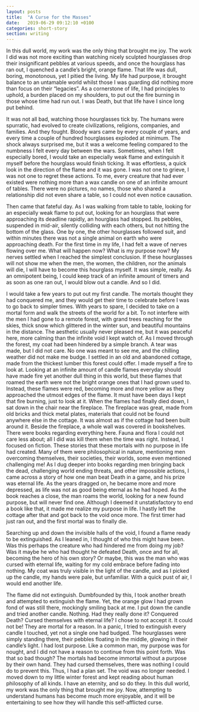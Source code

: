 ```yaml
---
layout: posts
title:  "A Curse for the Masses"
date:   2019-06-29 09:12:10 +0100
categories: short-story
section: writing
---
```


In this dull world, my work was the only thing that brought me joy. The work I did was not more exciting than watching nicely sculpted hourglasses drop their insignificant pebbles at various speeds, and once the hourglass has ran out, I quenched a candle’s bright, orange flame. That life was dull, boring, monotonous, yet I pitied the living. My life had purpose, it brought balance to an untamable world whilst those I was guarding did nothing more than focus on their “legacies”. As a cornerstone of life, I had principles to uphold, a burden placed on my shoulders, to put out the fire burning in those whose time had run out. I was Death, but that life have I since long put behind.

It was not all bad, watching those hourglasses tick by. The humans were spurratic, had evolved to create civilizations, religions, companies, and families. And they fought. Bloody wars came by every couple of years, and every time a couple of hundred hourglasses exploded at minimum. The shock always surprised me, but it was a welcome feeling compared to the numbness I felt every day between the wars. Sometimes, when I felt especially bored, I would take an especially weak flame and extinguish it myself before the hourglass would finish ticking. It was effortless, a quick look in the direction of the flame and it was gone. I was not one to grieve, I was not one to regret these actions. To me, every creature that had ever existed were nothing more than a wax candle on one of an infinite amount of tables. There were no pictures, no names, those who shared a relationship did not even share a table, so I could not even notice causation.

Then came that fateful day. As I was walking from table to table, looking for an especially weak flame to put out, looking for an hourglass that were approaching its deadline rapidly, an hourglass had stopped. Its pebbles, suspended in mid-air, silently colliding with each others, but not hitting the bottom of the glass. One by one, the other hourglasses followed suit, and within minutes there was not a single animal on earth who were approaching death. For the first time in my life, I had felt a wave of nerves flowing over me. What will happen now? What is my purpose now? My nerves settled when I reached the simplest conclusion. If these hourglasses will not show me when the men, the women, the children, nor the animals will die, I will have to become this hourglass myself. It was simple, really. As an omnipotent being, I could keep track of an infinite amount of timers and as soon as one ran out, I would blow out a candle. And so I did.

I would take a few years to put out my first candle. The mortals thought they had conquered me, and they would get their time to celebrate before I was to go back to simpler times. With years to spare, I decided to take on a mortal form and walk the streets of the world for a bit. To not interfere with the men I had gone to a remote forest, with grand trees reaching for the skies, thick snow which glittered in the winter sun, and beautiful mountains in the distance. The aesthetic usually never pleased me, but it was peaceful here, more calming than the infinite void I kept watch of. As I moved through the forest, my coat had been hindered by a simple branch. A tear was made, but I did not care. No one was meant to see me, and the chilling weather did not make me budge. I settled in an old and abandoned cottage, made from the thickest lumber this forest could offer. I made myself a fire to look at. Looking at an infinite amount of candle flames everyday should have made fire yet another dull thing in this world, but these flames that roamed the earth were not the bright orange ones that I had grown used to. Instead, these flames were red, becoming more and more yellow as they approached the utmost edges of the flame. It must have been days I kept that fire burning, just to look at it. When the flames had finally died down, I sat down in the chair near the fireplace. The fireplace was great, made from old bricks and thick metal plates, materials that could not be found anywhere else in the cottage. It was almost as if the cottage had been built around it. Beside the fireplace, a whole wall was covered in bookshelves. There were books regarding everything here. Fauna and flora I could not care less about; all I did was kill them when the time was right. Instead, I focused on fiction. These stories that these mortals with no purpose in life had created. Many of them were philosophical in nature, mentioning men overcoming themselves, their societies, their worlds, some even mentioned challenging me! As I dug deeper into books regarding men bringing back the dead, challenging world ending threats, and other impossible actions, I came across a story of how one man beat Death in a game, and his prize was eternal life. As the years dragged on, he became more and more depressed, as life was not as good being eternal as he had hoped. As the book reaches a close, the man roams the world, looking for a new found purpose, but will never find one. Although I deemed it unstatisfactory to end a book like that, it made me realize my purpose in life. I hastly left the cottage after that and got back to the void once more. The first timer had just ran out, and the first mortal was to finally die.

Searching up and down the invisible halls of the void, I found a flame ready to be extinguished. As I leaned in, I thought of who this might have been. Was this perhaps the creature who had hindered me from doing my job? Was it maybe he who had thought he defeated Death, once and for all, becoming the hero of his own story? Or maybe, this was the man who was cursed with eternal life, waiting for my cold embrace before fading into nothing. My coat was truly visible in the light of the candle, and as I picked up the candle, my hands were pale, but unfamiliar. With a quick pust of air, I would end another life.

The flame did not extinguish. Dumbfounded by this, I took another breath and attempted to extinguish the flame. Yet, the orange glow I had grown fond of was still there, mockingly smiling back at me. I put down the candle and tried another candle. Nothing. Had they really done it? Conquered Death? Cursed themselves with eternal life? I chose to not accept it. It could not be! They are mortal for a reason. In a panic, I tried to extinguish every candle I touched, yet not a single one had budged. The hourglasses were simply standing there, their pebbles floating in the middle, glowing in their candle’s light. I had lost purpose. Like a common man, my purpose was for nought, and I did not have a reason to continue from this point forth. Was that so bad though? The mortals had become immortal without a purpose by their own hand. They had cursed themselves, there was nothing I could do to prevent this. Thus, I had a plan set. The void was no longer needed. I moved down to my little winter forest and kept reading about human philosophy of all kinds. I have an eternity, and so do they. In this dull world, my work was the only thing that brought me joy. Now, attempting to understand humans has become much more enjoyable, and it will be entertaining to see how they will handle this self-afflicted curse.